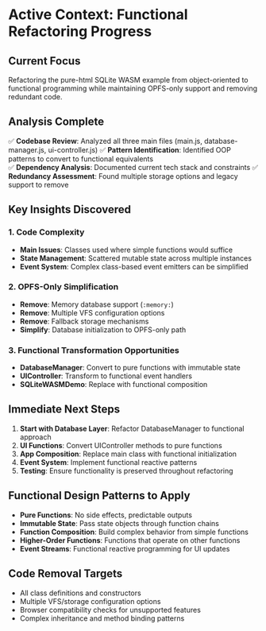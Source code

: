 # Active Context: Functional Refactoring Progress

## Current Focus
Refactoring the pure-html SQLite WASM example from object-oriented to functional programming while maintaining OPFS-only support and removing redundant code.

## Analysis Complete
✅ **Codebase Review**: Analyzed all three main files (main.js, database-manager.js, ui-controller.js)
✅ **Pattern Identification**: Identified OOP patterns to convert to functional equivalents  
✅ **Dependency Analysis**: Documented current tech stack and constraints
✅ **Redundancy Assessment**: Found multiple storage options and legacy support to remove

## Key Insights Discovered

### 1. Code Complexity
- **Main Issues**: Classes used where simple functions would suffice
- **State Management**: Scattered mutable state across multiple instances
- **Event System**: Complex class-based event emitters can be simplified

### 2. OPFS-Only Simplification
- **Remove**: Memory database support (`:memory:`)
- **Remove**: Multiple VFS configuration options
- **Remove**: Fallback storage mechanisms
- **Simplify**: Database initialization to OPFS-only path

### 3. Functional Transformation Opportunities
- **DatabaseManager**: Convert to pure functions with immutable state
- **UIController**: Transform to functional event handlers
- **SQLiteWASMDemo**: Replace with functional composition

## Immediate Next Steps
1. **Start with Database Layer**: Refactor DatabaseManager to functional approach
2. **UI Functions**: Convert UIController methods to pure functions
3. **App Composition**: Replace main class with functional initialization
4. **Event System**: Implement functional reactive patterns
5. **Testing**: Ensure functionality is preserved throughout refactoring

## Functional Design Patterns to Apply
- **Pure Functions**: No side effects, predictable outputs
- **Immutable State**: Pass state objects through function chains
- **Function Composition**: Build complex behavior from simple functions  
- **Higher-Order Functions**: Functions that operate on other functions
- **Event Streams**: Functional reactive programming for UI updates

## Code Removal Targets
- All class definitions and constructors
- Multiple VFS/storage configuration options
- Browser compatibility checks for unsupported features
- Complex inheritance and method binding patterns
